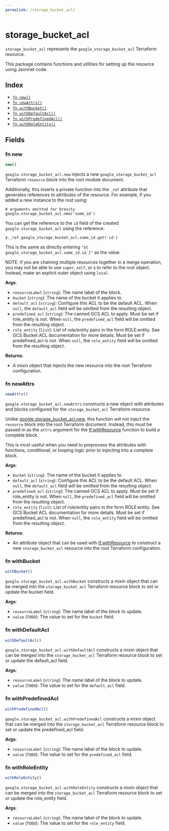 ```yaml
---
permalink: /storage_bucket_acl/
---
```


# storage_bucket_acl

`storage_bucket_acl` represents the `google_storage_bucket_acl` Terraform resource.



This package contains functions and utilities for setting up the resource using Jsonnet code.


## Index

* [`fn new()`](#fn-new)
* [`fn newAttrs()`](#fn-newattrs)
* [`fn withBucket()`](#fn-withbucket)
* [`fn withDefaultAcl()`](#fn-withdefaultacl)
* [`fn withPredefinedAcl()`](#fn-withpredefinedacl)
* [`fn withRoleEntity()`](#fn-withroleentity)

## Fields

### fn new

```ts
new()
```


`google.storage_bucket_acl.new` injects a new `google_storage_bucket_acl` Terraform `resource`
block into the root module document.

Additionally, this inserts a private function into the `_ref` attribute that generates references to attributes of the
resource. For example, if you added a new instance to the root using:

    # arguments omitted for brevity
    google.storage_bucket_acl.new('some_id')

You can get the reference to the `id` field of the created `google.storage_bucket_acl` using the reference:

    $._ref.google_storage_bucket_acl.some_id.get('id')

This is the same as directly entering `"${ google_storage_bucket_acl.some_id.id }"` as the value.

NOTE: if you are chaining multiple resources together in a merge operation, you may not be able to use `super`, `self`,
or `$` to refer to the root object. Instead, make an explicit outer object using `local`.

**Args**:
  - `resourceLabel` (`string`): The name label of the block.
  - `bucket` (`string`): The name of the bucket it applies to.
  - `default_acl` (`string`): Configure this ACL to be the default ACL. When `null`, the `default_acl` field will be omitted from the resulting object.
  - `predefined_acl` (`string`): The canned GCS ACL to apply. Must be set if role_entity is not. When `null`, the `predefined_acl` field will be omitted from the resulting object.
  - `role_entity` (`list`): List of role/entity pairs in the form ROLE:entity. See GCS Bucket ACL documentation  for more details. Must be set if predefined_acl is not. When `null`, the `role_entity` field will be omitted from the resulting object.

**Returns**:
- A mixin object that injects the new resource into the root Terraform configuration.


### fn newAttrs

```ts
newAttrs()
```


`google.storage_bucket_acl.newAttrs` constructs a new object with attributes and blocks configured for the `storage_bucket_acl`
Terraform resource.

Unlike [google.storage_bucket_acl.new](#fn-storagebucketaclnew), this function will not inject the `resource`
block into the root Terraform document. Instead, this must be passed in as the `attrs` argument for the
[tf.withResource](https://github.com/tf-libsonnet/core/tree/main/docs#fn-withresource) function to build a complete block.

This is most useful when you need to preprocess the attributes with functions, conditional, or looping logic prior to
injecting into a complete block.

**Args**:
  - `bucket` (`string`): The name of the bucket it applies to.
  - `default_acl` (`string`): Configure this ACL to be the default ACL. When `null`, the `default_acl` field will be omitted from the resulting object.
  - `predefined_acl` (`string`): The canned GCS ACL to apply. Must be set if role_entity is not. When `null`, the `predefined_acl` field will be omitted from the resulting object.
  - `role_entity` (`list`): List of role/entity pairs in the form ROLE:entity. See GCS Bucket ACL documentation  for more details. Must be set if predefined_acl is not. When `null`, the `role_entity` field will be omitted from the resulting object.

**Returns**:
  - An attribute object that can be used with [tf.withResource](https://github.com/tf-libsonnet/core/tree/main/docs#fn-withresource) to construct a new `storage_bucket_acl` resource into the root Terraform configuration.


### fn withBucket

```ts
withBucket()
```

`google.storage_bucket_acl.withBucket` constructs a mixin object that can be merged into the `storage_bucket_acl`
Terraform resource block to set or update the bucket field.



**Args**:
  - `resourceLabel` (`string`): The name label of the block to update.
  - `value` (`TODO`): The value to set for the `bucket` field.


### fn withDefaultAcl

```ts
withDefaultAcl()
```

`google.storage_bucket_acl.withDefaultAcl` constructs a mixin object that can be merged into the `storage_bucket_acl`
Terraform resource block to set or update the default_acl field.



**Args**:
  - `resourceLabel` (`string`): The name label of the block to update.
  - `value` (`TODO`): The value to set for the `default_acl` field.


### fn withPredefinedAcl

```ts
withPredefinedAcl()
```

`google.storage_bucket_acl.withPredefinedAcl` constructs a mixin object that can be merged into the `storage_bucket_acl`
Terraform resource block to set or update the predefined_acl field.



**Args**:
  - `resourceLabel` (`string`): The name label of the block to update.
  - `value` (`TODO`): The value to set for the `predefined_acl` field.


### fn withRoleEntity

```ts
withRoleEntity()
```

`google.storage_bucket_acl.withRoleEntity` constructs a mixin object that can be merged into the `storage_bucket_acl`
Terraform resource block to set or update the role_entity field.



**Args**:
  - `resourceLabel` (`string`): The name label of the block to update.
  - `value` (`TODO`): The value to set for the `role_entity` field.
